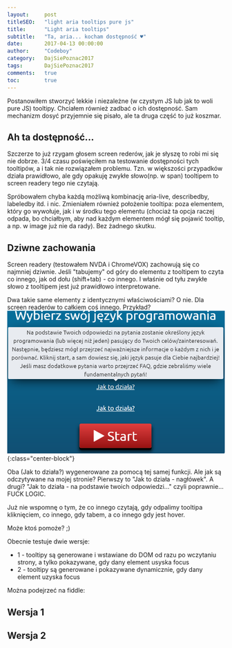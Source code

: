 ```yaml
---
layout:     post
titleSEO:   "light aria tooltips pure js"
title:      "Light aria tooltips"
subtitle:   "Ta, aria... kocham dostępność ♥"
date:       2017-04-13 00:00:00
author:     "Codeboy"
category:   DajSiePoznac2017
tags:       DajSiePoznac2017
comments:   true
toc:        true
---
```

Postanowiłem stworzyć lekkie i niezależne (w czystym JS lub jak to woli pure JS) tooltipy. Chciałem również zadbać o ich dostępność. Sam mechanizm dosyć przyjemnie się pisało, ale ta druga część to już koszmar.

## Ah ta dostępność...

Szczerze to już rzygam głosem screen rederów, jak je słyszę to robi mi się nie dobrze. 3/4 czasu poświęciłem na testowanie dostępności tych tooltipów, a i tak nie rozwiązałem problemu. Tzn. w większości przypadków działa prawidłowo, ale gdy opakuję zwykłe słowo(np. w span) tooltipem to screen readery tego nie czytają.

Spróbowałem chyba każdą możliwą kombinację aria-live, describedby, labeledby itd. i nic. Zmieniałem również położenie tooltipa: poza elementem, który go wywołuje, jak i w środku tego elementu (chociaż ta opcja raczej odpada, bo chciałbym, aby nad każdym elementem mógł się pojawić tooltip, a np. w image już nie da rady). Bez żadnego skutku.

## Dziwne zachowania

Screen readery (testowałem NVDA i ChromeVOX) zachowują się co najmniej dziwnie. Jeśli "tabujemy" od góry do elementu z tooltipem to czyta co innego, jak od dołu (shift+tab) - co innego. I właśnie od tyłu zwykłe słowo z tooltipem jest już prawidłowo interpretowane.

Dwa takie same elementy z identycznymi właściwościami? O nie. Dla screen readerów to całkiem coś innego. Przykład?
![Dwa elementy span na stronie](/img/dwa-elementy.png){:class="center-block"}

Oba (Jak to działa?) wygenerowane za pomocą tej samej funkcji. Ale jak są odczytywane na mojej stronie? Pierwszy to "Jak to działa - nagłówek". A drugi? "Jak to działa - na podstawie twoich odpowiedzi..." czyli poprawnie... FUCK LOGIC.

Już nie wspomnę o tym, że co innego czytają, gdy odpalimy tooltipa kliknięciem, co innego, gdy tabem, a co innego gdy jest hover.

Może ktoś pomoże? ;)

Obecnie testuje dwie wersje:
* 1 - tooltipy są generowane i wstawiane do DOM od razu po wczytaniu strony, a tylko pokazywane, gdy dany element usyska focus
* 2 - tooltipy są generowane i pokazywane dynamicznie, gdy dany element uzyska focus

Można podejrzeć na fiddle:

## Wersja 1

<script async src="//jsfiddle.net/C0deboy/999rrzo1/embed/result,js,html,css/dark/"></script>

## Wersja 2

<script async src="//jsfiddle.net/C0deboy/nv2npbnm/embed/result,js,html,css/dark/"></script>
